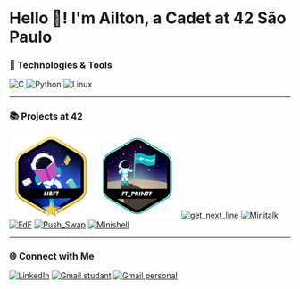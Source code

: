 # Hello 👋! I'm Ailton, a Cadet at 42 São Paulo

### 🚀 Technologies & Tools

![C](https://img.shields.io/badge/C-00599C?style=for-the-badge&logo=c&logoColor=white)
![Python](https://img.shields.io/badge/Python-3776AB?style=for-the-badge&logo=python&logoColor=white)
![Linux](https://img.shields.io/badge/Linux-FCC624?style=for-the-badge&logo=linux&logoColor=black)

---

### 📚 Projects at 42
[![Libft](./badges/libftm.png)](https://github.com/Ailton-Bezerra/Libft_42)
[![Printf](./badges/ft_printfe.png)](https://github.com/Ailton-Bezerra/Printf_42)
[![get_next_line](./badges/get_next_linee.png)](https://github.com/Ailton-Bezerra/Get_next_line_42)
[![Minitalk](./badges/pipexe.png)](https://github.com/Ailton-Bezerra/Minitalk_42)
[![FdF](./badges/fdfe.png)](https://github.com/Ailton-Bezerra/FDF_42)
[![Push_Swap](./badges/push_swape.png)](https://github.com/Ailton-Bezerra/Push_swap)
[![Minishell](./badges/minishelln.png)](https://github.com/Ailton-Bezerra/Minishell_42)

---

### 🌐 Connect with Me

[![LinkedIn](https://img.shields.io/badge/LinkedIn-0077B5?style=for-the-badge&logo=linkedin&logoColor=white)](https://www.linkedin.com/in/ailtonbezerra)
[![Gmail studant](https://img.shields.io/badge/Gmail-D14836?style=for-the-badge&logo=gmail&logoColor=white)](mailto:ailbezer@student.42sp.org.br)
[![Gmail personal](https://img.shields.io/badge/Gmail-D14836?style=for-the-badge&logo=gmail&logoColor=white)](mailto:ailtonbsilva96@gmail.com)
